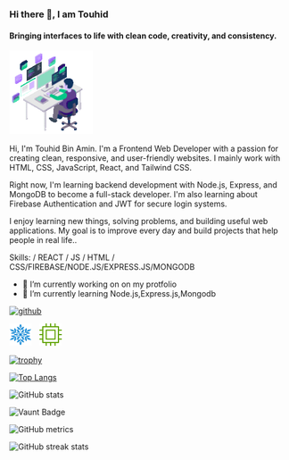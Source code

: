 ### Hi there 👋, I am Touhid
#### Bringing interfaces to life with clean code, creativity, and consistency.
![Bringing interfaces to life with clean code, creativity, and consistency.](https://github.com/touhid2025/touhid2025/blob/main/Animation%20-%201750813116956.gif)

Hi, I'm Touhid Bin Amin. I'm a Frontend Web Developer with a passion for creating clean, responsive, and user-friendly websites. I mainly work with HTML, CSS, JavaScript, React, and Tailwind CSS.

Right now, I'm learning backend development with Node.js, Express, and MongoDB to become a full-stack developer. I'm also learning about Firebase Authentication and JWT for secure login systems.

I enjoy learning new things, solving problems, and building useful web applications. My goal is to improve every day and build projects that help people in real life..

Skills: / REACT / JS / HTML / CSS/FIREBASE/NODE.JS/EXPRESS.JS/MONGODB

- 🔭 I’m currently working on on my protfolio 
- 🌱 I’m currently learning Node.js,Express.js,Mongodb 


[<img src='https://cdn.jsdelivr.net/npm/simple-icons@3.0.1/icons/github.svg' alt='github' height='40'>](https://github.com/https://github.com/touhid2025)  

<a href='https://archiveprogram.github.com/'><img src='https://raw.githubusercontent.com/acervenky/animated-github-badges/master/assets/acbadge.gif' width='40' height='40'></a> <a href='https://docs.github.com/en/developers'><img src='https://raw.githubusercontent.com/acervenky/animated-github-badges/master/assets/devbadge.gif' width='40' height='40'></a> 

[![trophy](https://github-profile-trophy.vercel.app/?username=https://github.com/touhid2025)](https://github.com/ryo-ma/github-profile-trophy)

[![Top Langs](https://github-readme-stats.vercel.app/api/top-langs/?username=https://github.com/touhid2025)](https://github.com/anuraghazra/github-readme-stats)

![GitHub stats](https://github-readme-stats.vercel.app/api?username=https://github.com/touhid2025&show_icons=true&count_private=true)  

![Vaunt Badge](https://api.vaunt.dev/v1/github/entities/https://github.com/touhid2025/contributions?format=svg&private=true)  

![GitHub metrics](https://metrics.lecoq.io/https://github.com/touhid2025)  

![GitHub streak stats](https://streak-stats.demolab.com/?user=https://github.com/touhid2025)  

